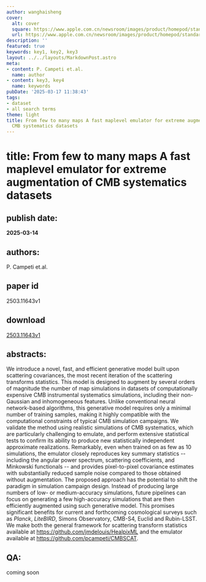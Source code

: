 ```yaml
---
author: wanghaisheng
cover:
  alt: cover
  square: https://www.apple.com.cn/newsroom/images/product/homepod/standard/Apple-HomePod-hero-230118_big.jpg.large_2x.jpg
  url: https://www.apple.com.cn/newsroom/images/product/homepod/standard/Apple-HomePod-hero-230118_big.jpg.large_2x.jpg
description: ''
featured: true
keywords: key1, key2, key3
layout: ../../layouts/MarkdownPost.astro
meta:
- content: P. Campeti et.al.
  name: author
- content: key3, key4
  name: keywords
pubDate: '2025-03-17 11:38:43'
tags:
- dataset
- all search terms
theme: light
title: From few to many maps A fast maplevel emulator for extreme augmentation of
  CMB systematics datasets
---
```


# title: From few to many maps A fast maplevel emulator for extreme augmentation of CMB systematics datasets 
## publish date: 
**2025-03-14** 
## authors: 
  P. Campeti et.al. 
## paper id
2503.11643v1
## download
[2503.11643v1](http://arxiv.org/abs/2503.11643v1)
## abstracts:
We introduce a novel, fast, and efficient generative model built upon scattering covariances, the most recent iteration of the scattering transforms statistics. This model is designed to augment by several orders of magnitude the number of map simulations in datasets of computationally expensive CMB instrumental systematics simulations, including their non-Gaussian and inhomogeneous features. Unlike conventional neural network-based algorithms, this generative model requires only a minimal number of training samples, making it highly compatible with the computational constraints of typical CMB simulation campaigns. We validate the method using realistic simulations of CMB systematics, which are particularly challenging to emulate, and perform extensive statistical tests to confirm its ability to produce new statistically independent approximate realizations. Remarkably, even when trained on as few as 10 simulations, the emulator closely reproduces key summary statistics -- including the angular power spectrum, scattering coefficients, and Minkowski functionals -- and provides pixel-to-pixel covariance estimates with substantially reduced sample noise compared to those obtained without augmentation. The proposed approach has the potential to shift the paradigm in simulation campaign design. Instead of producing large numbers of low- or medium-accuracy simulations, future pipelines can focus on generating a few high-accuracy simulations that are then efficiently augmented using such generative model. This promises significant benefits for current and forthcoming cosmological surveys such as $Planck$, $LiteBIRD$, Simons Observatory, CMB-S4, Euclid and Rubin-LSST. We make both the general framework for scattering transform statistics available at https://github.com/jmdelouis/HealpixML and the emulator available at https://github.com/pcampeti/CMBSCAT.
## QA:
coming soon
